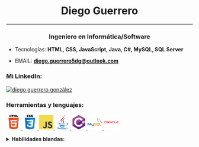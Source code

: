 <h1 align="center">Diego Guerrero</h1>
<hr>
<h3 align="center">Ingeniero en Informática/Software </h3>

- Tecnologías: **HTML, CSS, JavaScript, Java, C#, MySQL, SQL Server**

- EMAIL: **diego.guerrero5dg@outlook.com**

<h3 align="left">Mi LinkedIn:</h3>
<p align="left">

<a href="https://linkedin.com/in/diego-guerrero-gonzález-03b5b0300" target="blank"><img align="center" src="https://raw.githubusercontent.com/rahuldkjain/github-profile-readme-generator/master/src/images/icons/Social/linked-in-alt.svg" alt="diego guerrero gonzález" height="30" width="40" /></a>
</p>

<h3 align="left">Herramientas y lenguajes:</h3>
<div>
<p align="left">  <a href="https://www.w3.org/html/" target="_blank" rel="noreferrer"> <img src="https://raw.githubusercontent.com/devicons/devicon/master/icons/html5/html5-original-wordmark.svg" alt="html5" width="40" height="40"/> </a> <a href="https://www.w3schools.com/css/" target="_blank" rel="noreferrer"> <img src="https://raw.githubusercontent.com/devicons/devicon/master/icons/css3/css3-original-wordmark.svg" alt="css3" width="40" height="40"/> </a> <a href="https://developer.mozilla.org/en-US/docs/Web/JavaScript" target="_blank" rel="noreferrer"> <img src="https://raw.githubusercontent.com/devicons/devicon/master/icons/javascript/javascript-original.svg" alt="javascript" width="40" height="40"/> </a> <a href="https://www.java.com" target="_blank" rel="noreferrer"> <img src="https://raw.githubusercontent.com/devicons/devicon/master/icons/java/java-original.svg" alt="java" width="40" height="40"/> </a> <a href="https://www.w3schools.com/cs/" target="_blank" rel="noreferrer"> <img src="https://raw.githubusercontent.com/devicons/devicon/master/icons/csharp/csharp-original.svg" alt="csharp" width="40" height="40"/> </a>  <a href="https://www.mysql.com/" target="_blank" rel="noreferrer"> <img src="https://raw.githubusercontent.com/devicons/devicon/master/icons/mysql/mysql-original-wordmark.svg" alt="mysql" width="40" height="40"/> </a> <a href="https://www.oracle.com/" target="_blank" rel="noreferrer"> <img src="https://raw.githubusercontent.com/devicons/devicon/master/icons/oracle/oracle-original.svg" alt="oracle" width="40" height="40"/> </a> </p>
</div>

<details>
  <summary><strong>Habilidades blandas:</strong></summary>
  
- Trabajo en equipo y colaboración  
- Resolución de problemas  
- Aprendizaje continuo  
- Adaptabilidad y flexibilidad  
- Creatividad e innovación  
- Comunicación efectiva  

</details>


